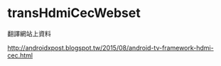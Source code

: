 # transHdmiCecWebset

翻譯網站上資料

http://androidxpost.blogspot.tw/2015/08/android-tv-framework-hdmi-cec.html
